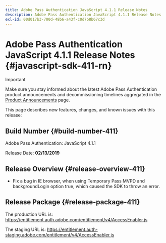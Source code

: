 ```yaml
---
title: Adobe Pass Authentication JavaScript 4.1.1 Release Notes
description: Adobe Pass Authentication JavaScript 4.1.1 Release Notes
exl-id: 00d017b3-700d-48b6-a43f-c0d7b8b67c3d
---
```

# Adobe Pass Authentication JavaScript 4.1.1 Release Notes {#javascript-sdk-411-rn}

>[!IMPORTANT]
>
> Make sure you stay informed about the latest Adobe Pass Authentication product announcements and decommissioning timelines aggregated in the [Product Announcements](/help/authentication/product-announcements.md) page.

This page describes new features, changes, and known issues with this release:

## Build Number {#build-number-411}

Adobe Pass Authentication: JavaScript 4.1.1

Release Date: **02/13/2019**

## Release Overview {#release-overview-411}

* Fix a bug in IE browser, when using Temporary Pass MVPD and backgroundLogin option true, which caused the SDK to throw an error.

## Release Package {#release-package-411}

The production URL is: https://entitlement.auth.adobe.com/entitlement/v4/AccessEnabler.js

The staging URL is: https://entitlement.auth-staging.adobe.com/entitlement/v4/AccessEnabler.js
